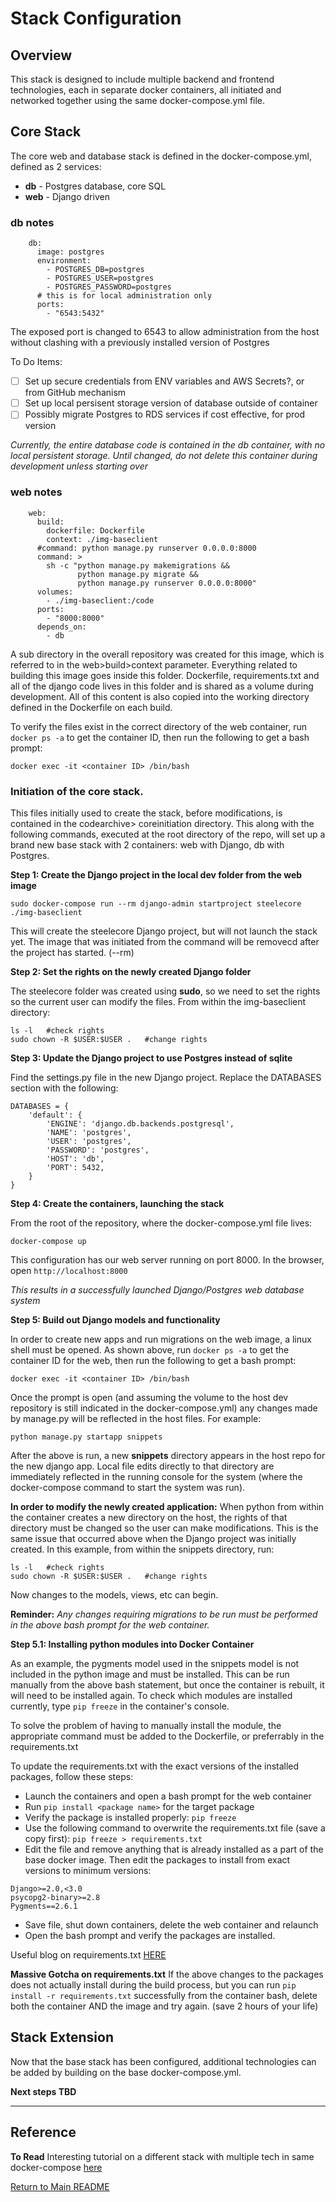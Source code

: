 # Stack Configuration

## Overview

This stack is designed to include multiple backend and frontend technologies, each in separate docker containers, all initiated and networked together using the same docker-compose.yml file.

## Core Stack

The core web and database stack is defined in the docker-compose.yml, defined as 2 services:

- **db** - Postgres database, core SQL
- **web** - Django driven 

### db notes

```
    db:
      image: postgres
      environment:
        - POSTGRES_DB=postgres
        - POSTGRES_USER=postgres
        - POSTGRES_PASSWORD=postgres
      # this is for local administration only
      ports:
        - "6543:5432"
```
The exposed port is changed to 6543 to allow administration from the host without clashing with a previously installed version of Postgres

To Do Items:
- [ ] Set up secure credentials from ENV variables and AWS Secrets?, or from GitHub mechanism
- [ ] Set up local persisent storage version of database outside of container
- [ ] Possibly migrate Postgres to RDS services if cost effective, for prod version

*Currently, the entire database code is contained in the db container, with no local persistent storage.  Until changed, do not delete this container during development unless starting over*

### web notes

```
    web:
      build: 
        dockerfile: Dockerfile
        context: ./img-baseclient
      #command: python manage.py runserver 0.0.0.0:8000
      command: >
        sh -c "python manage.py makemigrations &&
               python manage.py migrate &&
               python manage.py runserver 0.0.0.0:8000"
      volumes:
        - ./img-baseclient:/code
      ports:
        - "8000:8000"
      depends_on:
        - db
```
A sub directory in the overall repository was created for this image, which is referred to in the web>build>context parameter.  Everything related to building this image goes inside this folder.  Dockerfile, requirements.txt and all of the django code lives in this folder and is shared as a volume during development.  All of this content is also copied into the working directory defined in the Dockerfile on each build.

To verify the files exist in the correct directory of the web container, run ```docker ps -a``` to get the container ID, then run the following to get a bash prompt:
```
docker exec -it <container ID> /bin/bash
```

### Initiation of the core stack.

This files initially used to create the stack, before modifications, is contained in the codearchive> coreinitiation directory.  This along with the following commands, executed at the root directory of the repo, will set up a brand new base stack with 2 containers: web with Django, db with Postgres.

**Step 1: Create the Django project in the local dev folder from the web image**
```
sudo docker-compose run --rm django-admin startproject steelecore ./img-baseclient
```
This will create the steelecore Django project, but will not launch the stack yet. The image that was initiated from the command will be removecd after the project has started.  (--rm)

**Step 2: Set the rights on the newly created Django folder**

The steelecore folder was created using **sudo**, so we need to set the rights so the current user can modify the files.  From within the img-baseclient directory:
```
ls -l   #check rights
sudo chown -R $USER:$USER .   #change rights
```

**Step 3: Update the Django project to use Postgres instead of sqlite**

Find the settings.py file in the new Django project.  Replace the DATABASES section with the following:
```
DATABASES = {
    'default': {
        'ENGINE': 'django.db.backends.postgresql',
        'NAME': 'postgres',
        'USER': 'postgres',
        'PASSWORD': 'postgres',
        'HOST': 'db',
        'PORT': 5432,
    }
}
```

**Step 4: Create the containers, launching the stack**

From the root of the repository, where the docker-compose.yml file lives:
```
docker-compose up
```
This configuration has our web server running on port 8000.  In the browser, open ```http://localhost:8000 ```

*This results in a successfully launched Django/Postgres web database system*

**Step 5: Build out Django models and functionality**

In order to create new apps and run migrations on the web image, a linux shell must be opened.  As shown above, run ```docker ps -a``` to get the container ID for the web, then run the following to get a bash prompt:
```
docker exec -it <container ID> /bin/bash
```
Once the prompt is open (and assuming the volume to the host dev repository is still indicated in the docker-compose.yml) any changes made by manage.py will be reflected in the host files.  For example:
```
python manage.py startapp snippets  
```
After the above is run, a new **snippets** directory appears in the host repo for the new django app.  Local file edits directly to that directory are immediately reflected in the running console for the system (where the docker-compose command to start the system was run).

**In order to modify the newly created application:** 
When python from within the container creates a new directory on the host, the rights of that directory must be changed so the user can make modifications.  This is the same issue that occurred above when the Django project was initially created. In this example, from within the snippets directory, run:
```
ls -l   #check rights
sudo chown -R $USER:$USER .   #change rights
``` 
Now changes to the models, views, etc can begin. 

**Reminder:** *Any changes requiring migrations to be run must be performed in the above bash prompt for the web container.*

**Step 5.1: Installing python modules into Docker Container**

As an example, the pygments model used in the snippets model is not included in the python image and must be installed.  This can be run manually from the above bash statement, but once the container is rebuilt, it will need to be installed again.  To check which modules are installed currently, type ```pip freeze``` in the container's console.

To solve the problem of having to manually install the module, the appropriate command must be added to the Dockerfile, or preferrably in the requirements.txt

To update the requirements.txt with the exact versions of the installed packages, follow these steps:

- Launch the containers and open a bash prompt for the web container
- Run ```pip install <package name>``` for the target package
- Verify the package is installed properly: ```pip freeze```
- Use the following command to overwrite the requirements.txt file (save a copy first): ```pip freeze > requirements.txt```
- Edit the file and remove anything that is already installed as a part of the base docker image.  Then edit the packages to install from exact versions to minimum versions:
```
Django>=2.0,<3.0
psycopg2-binary>=2.8
Pygments==2.6.1
```
- Save file, shut down containers, delete the web container and relaunch
- Open the bash prompt and verify the packages are installed.

Useful blog on requirements.txt [HERE](https://note.nkmk.me/en/python-pip-install-requirements/)

**Massive Gotcha on requirements.txt** 
If the above changes to the packages does not actually install during the build process, but you can run ```pip install -r requirements.txt``` successfully from the container bash, delete both the container AND the image and try again. (save 2 hours of your life)

## Stack Extension

Now that the base stack has been configured, additional technologies can be added by building on the base docker-compose.yml.  

**Next steps TBD**


---
## Reference

**To Read** Interesting tutorial on a different stack with multiple tech in same docker-compose [here](https://www.digitalocean.com/community/tutorials/workflow-multiple-containers-docker-compose)


[Return to Main README](README.md)